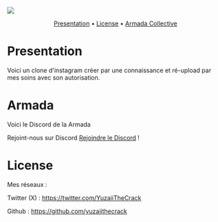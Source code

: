 <a href="https://discord.gg/armada"><img src="http://www.image-heberg.fr/files/17074936033939085635.png"></a>

<p align="center">
  <a href="#overview">Presentation</a>
  •
  <a href="#license">License</a>
  •
  <a href="#armada">Armada Collective</a>
</p>

# Presentation

Voici un clone d'instagram créer par une connaissance et ré-upload par mes soins avec son autorisation.


# Armada

Voici le Discord de la Armada

Rejoint-nous sur Discord [Rejoindre le Discord](https://discord.gg/armada) !

# License

Mes réseaux :

Twitter (X) : https://twitter.com/YuzaiiTheCrack

Github : https://github.com/yuzaiithecrack
